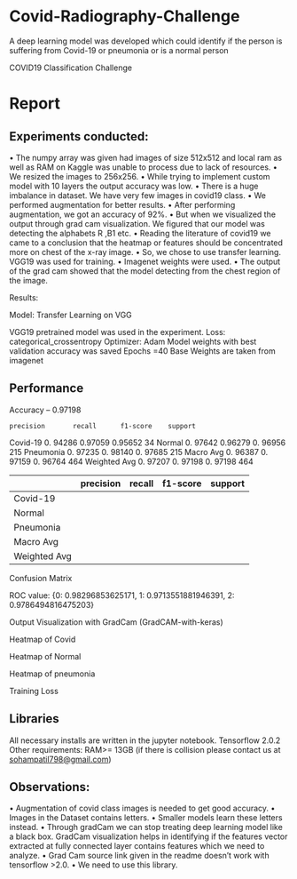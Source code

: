 # Covid-Radiography-Challenge
A deep learning model was developed which could identify if the person is suffering from Covid-19 or pneumonia or is a normal person

COVID19 Classification Challenge


# Report



## Experiments conducted: 


•	The numpy array was given had images of size 512x512 and local ram as well as RAM on Kaggle was unable to process due to lack of resources.
•	We resized the images to 256x256. 
•	While trying to implement custom model with 10 layers the output accuracy was low.
•	There is a huge imbalance in dataset. We have very few images in covid19 class.
•	We performed augmentation for better results.
•	After performing augmentation, we got an accuracy of 92%. 
•	But when we visualized the output through grad cam visualization. We figured that our model was detecting the alphabets R ,B1 etc.
•	Reading the literature of covid19 we came to a conclusion that the heatmap or features should be concentrated more on chest of the x-ray image.
•	So, we chose to use transfer learning. VGG19 was used for training.
•	Imagenet weights were used.
•	The output of the grad cam showed that the model detecting from the chest region of the image.


		













Results:

Model: Transfer Learning on VGG

VGG19 pretrained model was used in the experiment.
Loss: categorical_crossentropy 
Optimizer: Adam
Model weights with best validation accuracy was saved
Epochs =40
Base Weights are taken from imagenet

 














## Performance

Accuracy – 0.97198       


	precision    	recall  	f1-score   	support
Covid-19	0. 94286   	0.97059	0.95652	34
Normal    	0. 97642   	0.96279	0. 96956       	215
Pneumonia    	0. 97235   	0. 98140   	0. 97685       	215
Macro Avg	0. 96387   	0. 97159   	0. 96764       	464
Weighted Avg	0. 97207   	0. 97198   	0. 97198       	464


|              | precision | recall | f1-score | support |
|--------------|-----------|--------|----------|---------|
| Covid-19     |           |        |          |         |
| Normal       |           |        |          |         |
| Pneumonia    |           |        |          |         |
| Macro Avg    |           |        |          |         |
| Weighted Avg |           |        |          |         |

Confusion Matrix

ROC value:
{0: 0.98296853625171, 1: 0.9713551881946391, 2: 0.9786494816475203}
   
Output Visualization with GradCam (GradCAM-with-keras)

Heatmap of Covid

Heatmap of Normal
 
Heatmap of pneumonia 

Training Loss
 
## Libraries

All necessary installs are written in the jupyter notebook.
Tensorflow 2.0.2
Other requirements:
RAM>= 13GB
(if there is collision please contact us at sohampatil798@gmail.com)

## Observations:

•	Augmentation of covid class images is needed to get good accuracy.
•	Images in the Dataset contains letters. 
•	Smaller models learn these letters instead.
•	Through gradCam we can stop treating deep learning model like a black box. GradCam visualization helps in identifying if the features vector extracted at fully connected layer contains features which we need to analyze. 
•	Grad Cam source link given in the readme doesn’t work with tensorflow >2.0.
•	We need to use this library.

